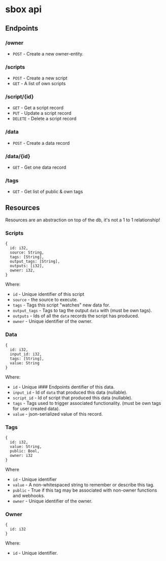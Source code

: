 # sbox api

## Endpoints
### /owner
 - `POST` - Create a new owner-entity.

### /scripts
 - `POST` - Create a new script
 - `GET` - A list of own scripts

### /script/{id}
 - `GET` - Get a script record
 - `PUT` - Update a script record
 - `DELETE` - Delete a script record

### /data
 - `POST` - Create a data record

### /data/{id}
 - `GET` - Get one data record

### /tags
 - `GET` - Get list of public & own tags

## Resources
Resources are an abstraction on top of the db, it's not a 1 to 1 relationship!

### Scripts
```
{
  id: i32,
  source: String,
  tags: [String],
  output_tags: [String],
  outputs: [i32],
  owner: i32,
}
```
Where:
 - `id` - Unique identifier of this script
 - `source` - the source to execute.
 - `tags` - Tags this script "watches" new data for.
 - `output_tags` - Tags to tag the output `data` with (must be own tags).
 - `outputs` - Ids of all the `data` records the script has produced.
 - `owner` - Unique identifier of the owner.

### Data
```
{
  id: i32,
  input_id: i32,
  tags: [String],
  value: String
}
```
Where:
 - `id` - Unique i### Endpoints
dentifier of this data.
 - `input_id` - Id of `data` that produced this data (nullable).
 - `script_id` - Id of script that produced this data (nullable).
 - `tags` - Tags used to trigger associated functionality. (must be own tags for user created data).
 - `value` - json-serialized value of this record.

### Tags
```
{
  id: i32,
  value: String,
  public: Bool,
  owner: i32
}
```
Where
 - `id` - Unique identifier
 - `value` - A non-whitespaced string to remember or describe this tag.
 - `public` - True if this tag may be associated with non-owner functions and webhooks.
 - `owner` - Unique identifier of the owner.


### Owner
```
{
  id: i32
}
```
Where:
 - `id` - Unique identifier.
